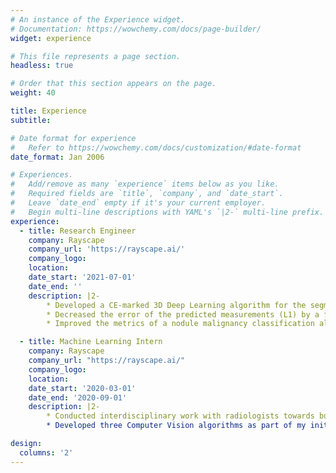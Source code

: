 ```yaml
---
# An instance of the Experience widget.
# Documentation: https://wowchemy.com/docs/page-builder/
widget: experience

# This file represents a page section.
headless: true

# Order that this section appears on the page.
weight: 40

title: Experience
subtitle:

# Date format for experience
#   Refer to https://wowchemy.com/docs/customization/#date-format
date_format: Jan 2006

# Experiences.
#   Add/remove as many `experience` items below as you like.
#   Required fields are `title`, `company`, and `date_start`.
#   Leave `date_end` empty if it's your current employer.
#   Begin multi-line descriptions with YAML's `|2-` multi-line prefix.
experience:
  - title: Research Engineer
    company: Rayscape
    company_url: 'https://rayscape.ai/'
    company_logo: 
    location: 
    date_start: '2021-07-01'
    date_end: ''
    description: |2-
        * Developed a CE-marked 3D Deep Learning algorithm for the segmentation of nodules on lung CT scans that helps radiologists from over 100 medical institutions and 5 countries better identify these abnormalities whilst providing precise measurements.
        * Decreased the error of the predicted measurements (L1) by a factor of 2 compared to the previous model by using a decoder-style sub-network which exploits pre-existing feature maps and implements a segmentation refinement mechanism.
        * Improved the metrics of a nodule malignancy classification algorithm by 3% using Vision Transformers.

  - title: Machine Learning Intern
    company: Rayscape
    company_url: "https://rayscape.ai/"
    company_logo: 
    location:
    date_start: '2020-03-01'
    date_end: '2020-09-01'
    description: |2-
        * Conducted interdisciplinary work with radiologists towards building a robust and time-efficient AI model for the detection of intracranial haemorrhages meant for speeding up the triaging process.
        * Developed three Computer Vision algorithms as part of my initial training: lung segmentation (U-Net), pathology classification (CNN classifiers) and foreign objects detection (Faster R-CNN) on X-ray scans.

design:
  columns: '2'
---
```

